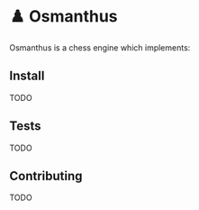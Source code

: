 # :chess_pawn: Osmanthus
Osmanthus is a chess engine which implements:

## Install
TODO
## Tests
TODO
## Contributing
TODO
<!-- 谢谢，李桂花。我愛你 -->
